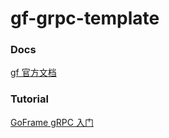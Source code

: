 # gf-grpc-template

### Docs
[gf 官方文档](https://goframe.org)

### Tutorial
[GoFrame gRPC 入门](https://blog.d8s.fun/posts/go-goframe-grpc-ru-men/)
